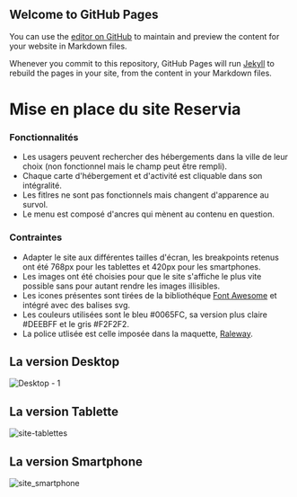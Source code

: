 ## Welcome to GitHub Pages

You can use the [editor on GitHub](https://github.com/plasmeo/Thomas-Miart_2_09112020/edit/gh-pages/index.md) to maintain and preview the content for your website in Markdown files.

Whenever you commit to this repository, GitHub Pages will run [Jekyll](https://jekyllrb.com/) to rebuild the pages in your site, from the content in your Markdown files.

# Mise en place du site Reservia

### Fonctionnalités

* Les usagers peuvent rechercher des hébergements dans la ville de leur choix (non fonctionnel mais le champ peut être rempli).
* Chaque carte d'hébergement et d'activité est cliquable dans son intégralité.
* Les fitlres ne sont pas fonctionnels mais changent d'apparence au survol.
* Le menu est composé d'ancres qui mènent au contenu en question.

### Contraintes

* Adapter le site aux différentes tailles d'écran, les breakpoints retenus ont été 768px pour les tablettes et 420px pour les smartphones.
* Les images ont été choisies pour que le site s'affiche le plus vite possible sans pour autant rendre les images illisibles.
* Les icones présentes sont tirées de la bibliothéque [Font Awesome](https://fontawesome.com/) et intégré avec des balises svg.
* Les couleurs utilisées sont le bleu #0065FC, sa version plus claire #DEEBFF et le gris #F2F2F2.
* La police utlisée est celle imposée dans la maquette, [Raleway](https://fonts.google.com/specimen/Raleway).

## La version Desktop

![Desktop - 1](https://user-images.githubusercontent.com/25253223/100244612-6c343680-2f37-11eb-9bdd-e5795ffeab97.png)


## La version Tablette

![site-tablettes](https://user-images.githubusercontent.com/25253223/100244623-6fc7bd80-2f37-11eb-99f8-f57a117773f0.png)

## La version Smartphone

![site_smartphone](https://user-images.githubusercontent.com/25253223/100244625-6fc7bd80-2f37-11eb-9bd6-2edc521d2b60.png)

